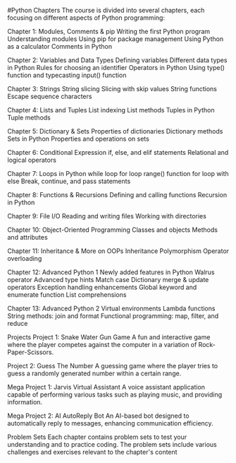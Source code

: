 #Python
Chapters
The course is divided into several chapters, each focusing on different aspects of Python programming:

Chapter 1: Modules, Comments & pip
Writing the first Python program
Understanding modules
Using pip for package management
Using Python as a calculator
Comments in Python

Chapter 2: Variables and Data Types
Defining variables
Different data types in Python
Rules for choosing an identifier
Operators in Python
Using type() function and typecasting
input() function

Chapter 3: Strings
String slicing
Slicing with skip values
String functions
Escape sequence characters

Chapter 4: Lists and Tuples
List indexing
List methods
Tuples in Python
Tuple methods

Chapter 5: Dictionary & Sets
Properties of dictionaries
Dictionary methods
Sets in Python
Properties and operations on sets

Chapter 6: Conditional Expression
if, else, and elif statements
Relational and logical operators

Chapter 7: Loops in Python
while loop
for loop
range() function
for loop with else
Break, continue, and pass statements

Chapter 8: Functions & Recursions
Defining and calling functions
Recursion in Python

Chapter 9: File I/O
Reading and writing files
Working with directories

Chapter 10: Object-Oriented Programming
Classes and objects
Methods and attributes

Chapter 11: Inheritance & More on OOPs
Inheritance
Polymorphism
Operator overloading

Chapter 12: Advanced Python 1
Newly added features in Python
Walrus operator
Advanced type hints
Match case
Dictionary merge & update operators
Exception handling enhancements
Global keyword and enumerate function
List comprehensions

Chapter 13: Advanced Python 2
Virtual environments
Lambda functions
String methods: join and format
Functional programming: map, filter, and reduce

Projects
Project 1: Snake Water Gun Game
A fun and interactive game where the player competes against the computer in a variation of Rock-Paper-Scissors.

Project 2: Guess The Number
A guessing game where the player tries to guess a randomly generated number within a certain range.

Mega Project 1: Jarvis Virtual Assistant
A voice assistant application capable of performing various tasks such as playing music, and providing information.

Mega Project 2: AI AutoReply Bot
An AI-based bot designed to automatically reply to messages, enhancing communication efficiency.

Problem Sets
Each chapter contains problem sets to test your understanding and to practice coding. The problem sets include various challenges and exercises relevant to the chapter's content
